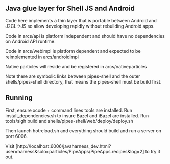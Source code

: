 ## Java glue layer for Shell JS and Android

Code here implements a thin layer that is portable between
Android and J2CL->JS so allow developing rapidly without
rebuilding Android apps.

Code in arcs/api is platform independent and should have no dependencies on Android API runtime.

Code in arcs/webimpl is platform dependent and expected to be reimplemented in arcs/androidimpl

Native particles will reside and be registered in arcs/nativeparticles

Note there are symbolic links between pipes-shell and
the outer shells/pipes-shell directory, that means the pipes-shell
must be build first.

## Running

First, ensure xcode + command lines tools are installed.
Run install_dependencies.sh to insure Bazel and iBazel
are installed. Run tools/sigh build and shells/pipes-shell/web/deploy/deploy.sh

Then launch hotreload.sh and everything should build and run a server on port
6006.

Visit [http://localhost:6006/javaharness_dev.html?user=harness&solo=particles/PipeApps/PipeApps.recipes&log=2]
to try it out.
